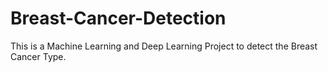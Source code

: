 # Breast-Cancer-Detection
This is a Machine Learning and Deep Learning Project to detect the Breast Cancer Type.
